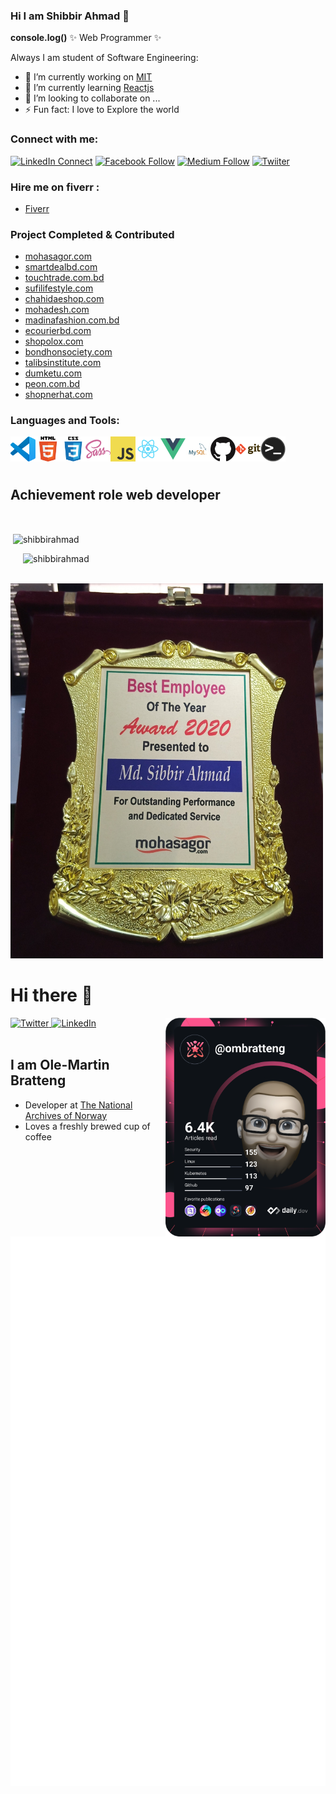 ### Hi I am Shibbir Ahmad 👋


**console.log()**  ✨ Web Programmer ✨ 

Always I am student of Software Engineering:

- 🔭 I’m currently working on <a href="https://mohasagor.com">MIT</a> 
- 🌱 I’m currently learning <a href="https://w3school.com">Reactjs</a> 
- 👯 I’m looking to collaborate on ...
- ⚡ Fun fact: I love to Explore the world


### Connect with me:

[![LinkedIn Connect](https://img.shields.io/badge/%20-Connect-black?color=14171A&labelColor=212121&logo=linkedin&logoColor=ffffff)](https://www.linkedin.com/in/shibbir-ahmad-91a855167/)
[![Facebook Follow](https://img.shields.io/badge/%20-Follow-black?color=14171A&labelColor=1976d2&logo=facebook&logoColor=ffffff)](https://web.facebook.com/programmershibbir/)
[![Medium Follow](https://img.shields.io/badge/%20-Follow-black?color=14171A&labelColor=1976d2&logo=medium&logoColor=ffffff)](https://twitter.com/Shibbir71910444)
[![Twiiter](https://img.shields.io/badge/%20-Questions-black?color=14171A&labelColor=fff&logo=stackoverflow&logoColor=0c0d0e26)](https://stackoverflow.com/users/14231300/shibbir-ahmad)


###  Hire me on fiverr :
- <a href="https://www.fiverr.com/coder_shibbir">Fiverr</a> 

### Project Completed & Contributed 
- <a target="_blank" href="https://mohasagor.com">mohasagor.com</a> 
- <a target="_blank" href="https://smartdealbd.com">smartdealbd.com</a> 
- <a target="_blank" href="https://touchtrade.com.bd">touchtrade.com.bd</a> 
- <a target="_blank"  href="https://sufilifestyle.com">sufilifestyle.com</a> 
- <a target="_blank"  href="http://chahidaeshop.com">chahidaeshop.com</a> 
- <a target="_blank"  href="http://mohadesh.com">mohadesh.com</a> 
- <a target="_blank"  href="http://madinafashion.com.bd">madinafashion.com.bd</a> 
-  <a target="_blank"  href="http://ecourierbd.com">ecourierbd.com</a> 
-  <a target="_blank"  href="http://shopolox.com">shopolox.com</a> 
-  <a target="_blank"  href="http://bondhonsociety.com">bondhonsociety.com</a> 
-  <a target="_blank"  href="http://talibsinstitute.com">talibsinstitute.com</a>   
-  <a target="_blank"  href="http://dumketu.com">dumketu.com</a> 
-  <a target="_blank"  href="http://peon.com.bd">peon.com.bd</a>  
-  <a target="_blank"  href="http://shopnerhat.com.bd">shopnerhat.com</a>  


### Languages and Tools:

<img align="left" alt="Visual Studio Code" width="40px" src="https://raw.githubusercontent.com/github/explore/80688e429a7d4ef2fca1e82350fe8e3517d3494d/topics/visual-studio-code/visual-studio-code.png" />
<img align="left" alt="HTML5" width="40px" src="https://raw.githubusercontent.com/github/explore/80688e429a7d4ef2fca1e82350fe8e3517d3494d/topics/html/html.png" />
<img align="left" alt="CSS3" width="40px" src="https://raw.githubusercontent.com/github/explore/80688e429a7d4ef2fca1e82350fe8e3517d3494d/topics/css/css.png" />
<img align="left" alt="Sass" width="40px" src="https://raw.githubusercontent.com/github/explore/80688e429a7d4ef2fca1e82350fe8e3517d3494d/topics/sass/sass.png" />
<img align="left" alt="JavaScript" width="40px" src="https://raw.githubusercontent.com/github/explore/80688e429a7d4ef2fca1e82350fe8e3517d3494d/topics/javascript/javascript.png" />
<img align="left" alt="React" width="40px" src="https://raw.githubusercontent.com/github/explore/80688e429a7d4ef2fca1e82350fe8e3517d3494d/topics/react/react.png" />
<!-- <img align="left" alt="Visual Studio Code" width="40px"  src="https://raw.githubusercontent.com/github/explore/80688e429a7d4ef2fca1e82350fe8e3517d3494d/topics/firebase/firebase.png" /> -->
<!-- <img align="left" alt="MongoDB" width="40px" src="https://raw.githubusercontent.com/github/explore/80688e429a7d4ef2fca1e82350fe8e3517d3494d/topics/mongodb/mongodb.png" /> -->
<img align="left" alt="Visual Studio Code" width="40px" src="https://raw.githubusercontent.com/github/explore/80688e429a7d4ef2fca1e82350fe8e3517d3494d/topics/vue/vue.png" />

<!-- <img align="left" alt="Node.js" width="40px" src="https://raw.githubusercontent.com/github/explore/80688e429a7d4ef2fca1e82350fe8e3517d3494d/topics/nodejs/nodejs.png" /> -->

<img align="left" alt="MySQL" width="40px" src="https://raw.githubusercontent.com/github/explore/80688e429a7d4ef2fca1e82350fe8e3517d3494d/topics/mysql/mysql.png" />

<img align="left" alt="GitHub" width="40px" src="https://raw.githubusercontent.com/github/explore/78df643247d429f6cc873026c0622819ad797942/topics/github/github.png" />

<img align="left" alt="Git" width="40px" src="https://raw.githubusercontent.com/github/explore/80688e429a7d4ef2fca1e82350fe8e3517d3494d/topics/git/git.png" />

<img align="left" alt="HTML5" width="40px" src="https://raw.githubusercontent.com/github/explore/80688e429a7d4ef2fca1e82350fe8e3517d3494d/topics/terminal/terminal.png" />


<br>
<br>
<br>

<div class="text-center">
  
<h2> Achievement role web developer </h2>
 <br>
  
  &nbsp;<img align="center" src="https://github-readme-stats.vercel.app/api?username=shibbirahmad&show_icons=true&theme=mona=kali&title_color=3cb480&locale=en" alt="shibbirahmad" width="550px" />

<img src="https://github-readme-stats.vercel.app/api/top-langs?username=shibbirahmad&show_icons=true&theme=vue&title_color=white&locale=en&layout=compact" alt="shibbirahmad" width="500px" style="margin-left: 20px;" />
  
  
  <br>
  <br>

<img alt="Awesome GitHub Profile Readme" width="500px" height="600px" src="assets/IMG_20210523_004348_118.jpg"> </img>





</div>







# Hi there 👋

<div align="left">
  <a href="https://twitter.com/omBratteng">
    <img
      src="https://img.shields.io/twitter/follow/omBratteng?label=Twitter&logo=twitter&style=flat-square&color=1da1f2&logoColor=ffffff"
      alt="Twitter"
    />
  </a>
  <a href="https://github.com/omBratteng">
    <img
      src="https://img.shields.io/static/v1?logo=linkedin&style=flat-square&color=0072b1&label=LinkedIn&message=%E2%98%86"
      alt="LinkedIn"
    />
  </a>

  <a href="https://api.daily.dev/get?r=omBratteng" target="_blank">
    <img
      width="256"
      align="right"
      src="https://raw.githubusercontent.com/omBratteng/omBratteng/devcard/devcard.svg"
    />
  </a>
</div>

<br />

## I am Ole-Martin Bratteng

- Developer at [The National Archives of Norway](https://www.arkivverket.no/en)
- Loves a freshly brewed cup of coffee

![Metrics](https://raw.githubusercontent.com/omBratteng/omBratteng/github-metrics/github-metrics.svg)


